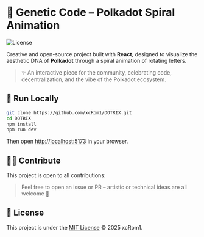 # 🧬 Genetic Code – Polkadot Spiral Animation

![License](https://img.shields.io/badge/license-MIT-blue.svg)

Creative and open-source project built with **React**, designed to visualize the aesthetic DNA of **Polkadot** through a spiral animation of rotating letters.

> ✨ An interactive piece for the community, celebrating code, decentralization, and the vibe of the Polkadot ecosystem.


## 🚀 Run Locally

```bash
git clone https://github.com/xcRom1/DOTRIX.git
cd DOTRIX
npm install
npm run dev
```

Then open [http://localhost:5173](http://localhost:5173) in your browser.


## 🧑‍💻 Contribute

This project is open to all contributions:



> Feel free to open an issue or PR – artistic or technical ideas are all welcome 🧪


## 🧾 License

This project is under the [MIT License](./LICENSE) © 2025 xcRom1.
